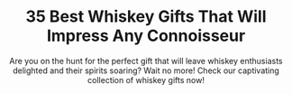 ---
layout: post
title: 35 Best Whiskey Gifts That Will Impress Any Connoisseur
subtitle: Are you on the hunt for the perfect gift that will leave whiskey enthusiasts delighted and their spirits soaring? Wait no more! Check our captivating collection of whiskey gifts now!
header-img: "img/post/2023/09/copied/whiskey-gifts.jpg"
header-style: text
permalink: "/whiskey-gifts/"
catalog: true
tags:
  - Recipients 
  - Men
---      